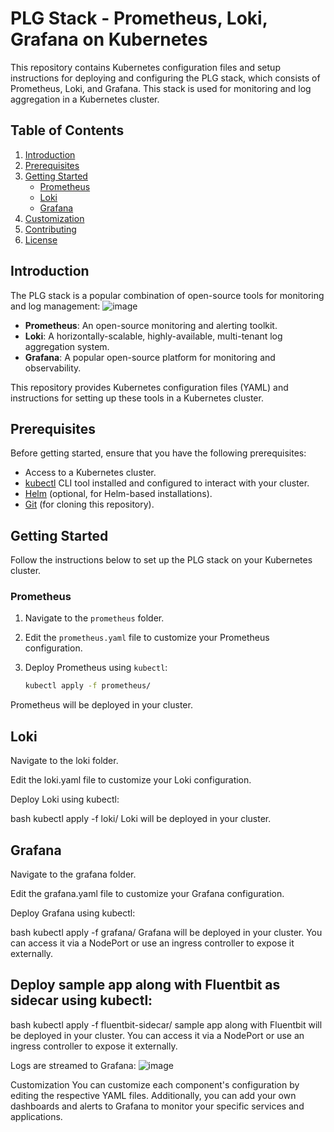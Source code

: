 # PLG Stack - Prometheus, Loki, Grafana on Kubernetes

This repository contains Kubernetes configuration files and setup instructions for deploying and configuring the PLG stack, which consists of Prometheus, Loki, and Grafana. This stack is used for monitoring and log aggregation in a Kubernetes cluster.

## Table of Contents

1. [Introduction](#introduction)
2. [Prerequisites](#prerequisites)
3. [Getting Started](#getting-started)
   - [Prometheus](#prometheus)
   - [Loki](#loki)
   - [Grafana](#grafana)
4. [Customization](#customization)
5. [Contributing](#contributing)
6. [License](#license)

## Introduction

The PLG stack is a popular combination of open-source tools for monitoring and log management:
![image](https://github.com/infinite8loop/PLG-Prometheus-Loki-Grafana-Stack/assets/103845823/6dcf20c1-33dd-45db-aacb-c585ab622531)

- **Prometheus**: An open-source monitoring and alerting toolkit.
- **Loki**: A horizontally-scalable, highly-available, multi-tenant log aggregation system.
- **Grafana**: A popular open-source platform for monitoring and observability.

This repository provides Kubernetes configuration files (YAML) and instructions for setting up these tools in a Kubernetes cluster.

## Prerequisites

Before getting started, ensure that you have the following prerequisites:

- Access to a Kubernetes cluster.
- [kubectl](https://kubernetes.io/docs/tasks/tools/install-kubectl/) CLI tool installed and configured to interact with your cluster.
- [Helm](https://helm.sh/docs/intro/install/) (optional, for Helm-based installations).
- [Git](https://git-scm.com/book/en/v2/Getting-Started-Installing-Git) (for cloning this repository).

## Getting Started

Follow the instructions below to set up the PLG stack on your Kubernetes cluster.

### Prometheus

1. Navigate to the `prometheus` folder.

2. Edit the `prometheus.yaml` file to customize your Prometheus configuration.

3. Deploy Prometheus using `kubectl`:

   ```bash
   kubectl apply -f prometheus/
Prometheus will be deployed in your cluster.
## Loki
Navigate to the loki folder.

Edit the loki.yaml file to customize your Loki configuration.

Deploy Loki using kubectl:

bash
kubectl apply -f loki/
Loki will be deployed in your cluster.

## Grafana
Navigate to the grafana folder.

Edit the grafana.yaml file to customize your Grafana configuration.

Deploy Grafana using kubectl:

bash
kubectl apply -f grafana/
Grafana will be deployed in your cluster. You can access it via a NodePort or use an ingress controller to expose it externally.

## Deploy sample app along with Fluentbit as sidecar using kubectl:

bash
kubectl apply -f fluentbit-sidecar/
sample app along with Fluentbit will be deployed in your cluster. You can access it via a NodePort or use an ingress controller to expose it externally.

Logs are streamed to Grafana:
![image](https://github.com/infinite8loop/PLG-Prometheus-Loki-Grafana-Stack/assets/103845823/8289eeff-f668-4131-811a-62dda9dc8304)

Customization
You can customize each component's configuration by editing the respective YAML files. Additionally, you can add your own dashboards and alerts to Grafana to monitor your specific services and applications.
